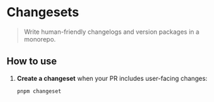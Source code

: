 # Changesets

> Write human-friendly changelogs and version packages in a monorepo.

## How to use

1. **Create a changeset** when your PR includes user-facing changes:
   ```bash
   pnpm changeset
